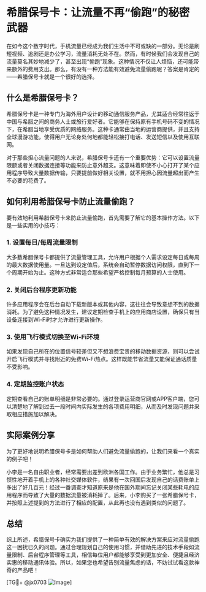 # 希腊保号卡：让流量不再“偷跑”的秘密武器

在如今这个数字时代，手机流量已经成为我们生活中不可或缺的一部分。无论是刷短视频、追剧还是办公学习，流量消耗无处不在。然而，有时候我们会发现自己的流量莫名其妙地减少了，甚至出现“偷跑”现象。这种情况不仅让人烦恼，还可能带来额外的费用支出。那么，有没有一种方法能有效避免流量偷跑呢？答案是肯定的——希腊保号卡就是一个很好的选择。

## 什么是希腊保号卡？

希腊保号卡是一种专门为海外用户设计的移动通信服务产品，尤其适合经常往返于中国与希腊之间的商务人士或旅行爱好者。它能够在保持原有手机号码不变的情况下，在希腊当地享受优质的网络服务。这种卡通常由当地的运营商提供，并且支持全球漫游功能，使得用户无论身处何地都能轻松接打电话、发送短信以及使用互联网。

对于那些担心流量问题的人来说，希腊保号卡还有一个重要优势：它可以设置流量限额或者关闭数据连接等功能来防止意外超支。这意味着即使不小心打开了某个应用程序导致大量数据传输，只要提前做好相关设置，就不用担心因流量超出而产生不必要的花费了。

## 如何利用希腊保号卡防止流量偷跑？

要有效地利用希腊保号卡来防止流量偷跑，首先需要了解它的基本操作方法。以下是一些实用的小技巧：

### 1. 设置每日/每周流量限制
大多数希腊保号卡都提供了流量管理工具，允许用户根据个人需求设定每日或每周的最大数据使用量。一旦达到设定值后，系统会自动暂停数据访问权限，直到下一个周期开始为止。这种方式非常适合那些希望严格控制每月预算的人士使用。

### 2. 关闭后台程序更新功能
许多应用程序会在后台自动下载新版本或其他内容，这往往会导致意想不到的数据消耗。为了避免这种情况发生，建议定期检查手机上的应用商店设置，确保只有当设备连接到Wi-Fi时才允许进行更新操作。

### 3. 使用飞行模式切换至Wi-Fi环境
如果发现自己所在的位置信号较差但又不想浪费宝贵的移动数据资源，则可以尝试开启飞行模式并寻找附近的免费Wi-Fi热点。这样既能节省流量又能保证通话质量不受影响。

### 4. 定期监控账户状态
定期查看自己的账单明细是非常必要的。通过登录运营商官网或APP客户端，您可以清楚地了解到过去一段时间内实际发生的各项费用明细，从而及时发现问题并采取相应措施加以解决。

## 实际案例分享

为了更好地说明希腊保号卡是如何帮助人们避免流量偷跑的，让我们来看一个真实的例子吧！

小李是一名自由职业者，经常需要出差到欧洲各国工作。由于业务繁忙，他总是习惯性地开着手机上的各种社交媒体软件，结果有一次回国后发现自己的话费账单上多出了好几百元！经过一番调查才知道原来是他在国外期间忘记关闭某些耗电的应用程序而导致了大量的数据流量被消耗掉了。后来，小李购买了一张希腊保号卡，并按照上述提到的方法进行了相应的配置，从此再也没有遇到类似的问题了。

## 总结

综上所述，希腊保号卡确实为我们提供了一种简单有效的解决方案来应对流量偷跑这一困扰已久的问题。通过合理规划自己的使用习惯，并借助先进的技术手段如流量限制、后台程序管理等工具，相信每位用户都能够享受到更加安全、便捷且经济实惠的移动通讯体验。所以，如果您也希望告别流量焦虑的话，不妨试试看这款神奇的产品吧！

[TG💪+ @jx0703 ![Image](https://github.com/user-attachments/assets/dbca1d08-cadb-493c-b0ec-ad6f7a83f270)]